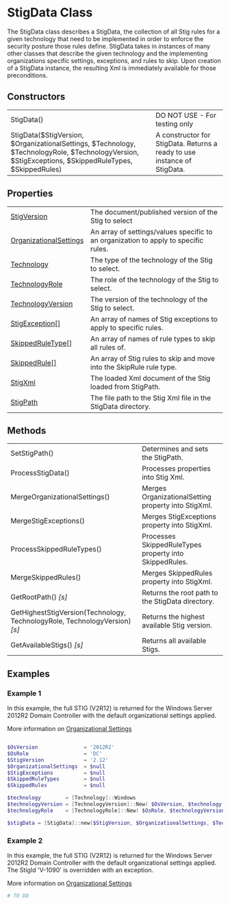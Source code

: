 # StigData Class

The StigData class describes a StigData, the collection of all Stig rules for a given technology that need to be implemented in order to enforce the security posture those rules define. StigData takes in instances of many other classes that describe the given technology and the implementing organizations specific settings, exceptions, and rules to skip. Upon creation of a StigData instance, the resulting Xml is immediately available for those preconditions.

## Constructors

|||
|-|-|
| StigData() | DO NOT USE - For testing only |
| StigData($StigVersion, $OrganizationalSettings, $Technology, $TechnologyRole, $TechnologyVersion, $StigExceptions, $SkippedRuleTypes, $SkippedRules) | A constructor for StigData. Returns a ready to use instance of StigData. |

## Properties

|||
|-|-|
| [StigVersion](https://docs.microsoft.com/en-us/dotnet/api/?view=netframework-4.7.1&term=system.version) | The document/published version of the Stig to select |
| [OrganizationalSettings](OrganizationalSettings.md) | An array of settings/values specific to an organization to apply to specific rules. |
| [Technology](Technology.md) | The type of the technology of the Stig to select. |
| [TechnologyRole](TechnologyRole.md) | The role of the technology of the Stig to select. |
| [TechnologyVersion](TechnologyVersion.md) | The version of the technology of the Stig to select. |
| [StigException[]](StigException.md) | An array of names of Stig exceptions to apply to specific rules. |
| [SkippedRuleType[]](SkippedRuleType.md) | An array of names of rule types to skip all rules of. |
| [SkippedRule[]](SkippedRule.md) | An array of Stig rules to skip and move into the SkipRule rule type. |
| [StigXml](https://docs.microsoft.com/en-us/dotnet/api/system.xml.xmldocument?view=netframework-4.7.1) | The loaded Xml document of the Stig loaded from StigPath. |
| [StigPath](https://docs.microsoft.com/en-us/dotnet/api/system.string?view=netframework-4.7.1) | The file path to the Stig Xml file in the StigData directory. |

## Methods

|||
|-|-|
| SetStigPath()                 | Determines and sets the StigPath. |
| ProcessStigData()             | Processes properties into Stig Xml. |
| MergeOrganizationalSettings() | Merges OrganizationalSetting property into StigXml. |
| MergeStigExceptions()         | Merges StigExceptions property into StigXml. |
| ProcessSkippedRuleTypes()     | Processes SkippedRuleTypes property into SkippedRules. |
| MergeSkippedRules()           | Merges SkippedRules property into StigXml. |
| GetRootPath() *[s]*           | Returns the root path to the StigData directory. |
| GetHighestStigVersion(Technology, TechnologyRole, TechnologyVersion) *[s]* | Returns the highest available Stig version. |
| GetAvailableStigs() *[s]*     | Returns all available Stigs. |

## Examples

### Example 1

In this example, the full STIG (V2R12) is returned for the Windows Server 2012R2 Domain Controller with the default organizational settings applied.

More information on [Organizational Settings](OrganizationalSettings.md)

```PowerShell

$OsVersion               = '2012R2'
$OsRole                  = 'DC'
$StigVersion             = '2.12'
$OrganizationalSettings  = $null
$StigExceptions          = $null
$SkippedRuleTypes        = $null
$SkippedRules            = $null

$technology        = [Technology]::Windows
$technologyVersion = [TechnologyVersion]::New( $OsVersion, $technology )
$technologyRole    = [TechnologyRole]::New( $OsRole, $technologyVersion )

$stigData = [StigData]::new($StigVersion, $OrganizationalSettings, $Technology, $TechnologyRole, $TechnologyVersion, $StigExceptions, $SkippedRuleTypes, $SkippedRules)
```

### Example 2

In this example, the full STIG (V2R12) is returned for the Windows Server 2012R2 Domain Controller with the default organizational settings applied. The StigId 'V-1090' is overridden with an exception.

More information on [Organizational Settings](OrganizationalSettings.md)

```PowerShell
# TO DO
```
